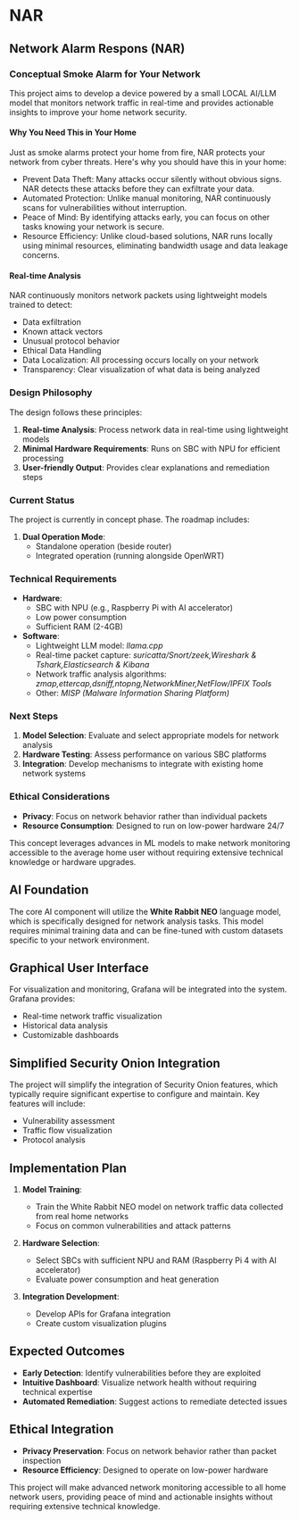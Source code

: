 # NAR
## Network Alarm Respons (NAR)
### Conceptual Smoke Alarm for Your Network
This project aims to develop a device powered by a small LOCAL AI/LLM model that monitors network traffic in real-time and provides actionable insights to improve your home network security.

#### Why You Need This in Your Home
Just as smoke alarms protect your home from fire, NAR protects your network from cyber threats. 
Here's why you should have this in your home:
- Prevent Data Theft: Many attacks occur silently without obvious signs. NAR detects these attacks before they can exfiltrate your data.
- Automated Protection: Unlike manual monitoring, NAR continuously scans for vulnerabilities without interruption.
- Peace of Mind: By identifying attacks early, you can focus on other tasks knowing your network is secure.
- Resource Efficiency: Unlike cloud-based solutions, NAR runs locally using minimal resources, eliminating bandwidth usage and data leakage concerns.
 
#### Real-time Analysis
NAR continuously monitors network packets using lightweight models trained to detect:
- Data exfiltration
- Known attack vectors
- Unusual protocol behavior
- Ethical Data Handling
- Data Localization: All processing occurs locally on your network
- Transparency: Clear visualization of what data is being analyzed

### Design Philosophy
The design follows these principles:
1. **Real-time Analysis**: Process network data in real-time using lightweight models
2. **Minimal Hardware Requirements**: Runs on SBC with NPU for efficient processing
3. **User-friendly Output**: Provides clear explanations and remediation steps

### Current Status
The project is currently in concept phase. The roadmap includes:
1. **Dual Operation Mode**:
   - Standalone operation (beside router)
   - Integrated operation (running alongside OpenWRT)

### Technical Requirements
- **Hardware**:
  - SBC with NPU (e.g., Raspberry Pi with AI accelerator)
  - Low power consumption
  - Sufficient RAM (2-4GB)
- **Software**:
  - Lightweight LLM model: *llama.cpp*
  - Real-time packet capture: *suricatta/Snort/zeek,Wireshark & Tshark,Elasticsearch & Kibana*
  - Network traffic analysis algorithms: *zmap,ettercap,dsniff,ntopng,NetworkMiner,NetFlow/IPFIX Tools*
  - Other: *MISP (Malware Information Sharing Platform)*
### Next Steps
1. **Model Selection**: Evaluate and select appropriate models for network analysis
2. **Hardware Testing**: Assess performance on various SBC platforms
3. **Integration**: Develop mechanisms to integrate with existing home network systems

### Ethical Considerations
- **Privacy**: Focus on network behavior rather than individual packets
- **Resource Consumption**: Designed to run on low-power hardware 24/7

This concept leverages advances in ML models to make network monitoring accessible to the average home user without requiring extensive technical knowledge or hardware upgrades.

## AI Foundation

The core AI component will utilize the **White Rabbit NEO** language model, which is specifically designed for network analysis tasks. This model requires minimal training data and can be fine-tuned with custom datasets specific to your network environment.

## Graphical User Interface

For visualization and monitoring, Grafana will be integrated into the system. Grafana provides:
- Real-time network traffic visualization
- Historical data analysis
- Customizable dashboards

## Simplified Security Onion Integration

The project will simplify the integration of Security Onion features, which typically require significant expertise to configure and maintain. Key features will include:
- Vulnerability assessment
- Traffic flow visualization
- Protocol analysis

## Implementation Plan

1. **Model Training**:
   - Train the White Rabbit NEO model on network traffic data collected from real home networks
   - Focus on common vulnerabilities and attack patterns

2. **Hardware Selection**:
   - Select SBCs with sufficient NPU and RAM (Raspberry Pi 4 with AI accelerator)
   - Evaluate power consumption and heat generation

3. **Integration Development**:
   - Develop APIs for Grafana integration
   - Create custom visualization plugins

## Expected Outcomes

- **Early Detection**: Identify vulnerabilities before they are exploited
- **Intuitive Dashboard**: Visualize network health without requiring technical expertise
- **Automated Remediation**: Suggest actions to remediate detected issues

## Ethical Integration

- **Privacy Preservation**: Focus on network behavior rather than packet inspection
- **Resource Efficiency**: Designed to operate on low-power hardware

This project will make advanced network monitoring accessible to all home network users, providing peace of mind and actionable insights without requiring extensive technical knowledge.
